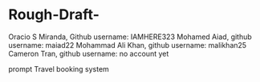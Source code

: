 # Rough-Draft-
Oracio S Miranda, Github username: IAMHERE323
Mohamed Aiad, github username: maiad22
Mohammad Ali Khan, github username: malikhan25
Cameron Tran, github username: no account yet

prompt
Travel booking system


